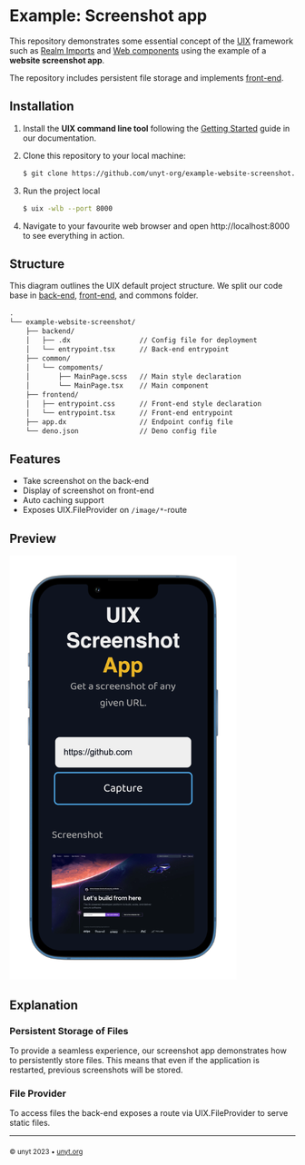 # Example: Screenshot app

This repository demonstrates some essential concept of the [UIX](https://uix.unyt.org) framework such as [Realm Imports](https://unyt.org/glossary#realm-import) and [Web components](https://unyt.org/glossary#web-components) using the example of a **website screenshot app**.


The repository includes persistent file storage and implements [front-end](https://unyt.org/glossary#front-end).

## Installation
1. Install the **UIX command line tool** following the [Getting Started](https://docs.unyt.org/manual/uix/getting-started#the-uix-command-line-tool) guide in our documentation.

2. Clone this repository to your local machine:

	```bash
	$ git clone https://github.com/unyt-org/example-website-screenshot.git
	```
3. Run the project local
	```bash
	$ uix -wlb --port 8000
	```
4. Navigate to your favourite web browser and open http://localhost:8000 to see everything in action. 

## Structure
This diagram outlines the UIX default project structure.
We split our code base in [back-end](https://unyt.org/glossary#back-end), [front-end](https://unyt.org/glossary#front-end), and commons folder.
```
.
└── example-website-screenshot/
    ├── backend/
    │   ├── .dx                 // Config file for deployment
    │   └── entrypoint.tsx      // Back-end entrypoint
    ├── common/
    │   └── compoments/
    │       ├── MainPage.scss   // Main style declaration
    │       └── MainPage.tsx    // Main component
    ├── frontend/
    │   ├── entrypoint.css      // Front-end style declaration
    │   └── entrypoint.tsx      // Front-end entrypoint
    ├── app.dx                  // Endpoint config file
    └── deno.json               // Deno config file
```

## Features
* Take screenshot on the back-end
* Display of screenshot on front-end
* Auto caching support
* Exposes UIX.FileProvider on `/image/*`-route

## Preview
<img src=".github/screenshot.png" width="400">


## Explanation
### Persistent Storage of Files
To provide a seamless experience, our screenshot app demonstrates how to persistently store files. This means that even if the application is restarted, previous screenshots will be stored.

### File Provider
To access files the back-end exposes a route via UIX.FileProvider to serve static files.

---

<sub>&copy; unyt 2023 • [unyt.org](https://unyt.org)</sub>
